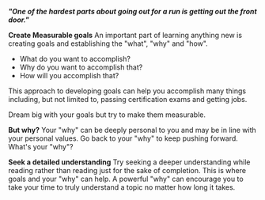 **_"One of the hardest parts about going out for a run is getting out the front door."_**

**Create Measurable goals**
An important part of learning anything new is creating goals and establishing the "what", "why" and "how".
- What do you want to accomplish?
- Why do you want to accomplish that?
- How will you accomplish that?

This approach to developing goals can help you accomplish many things including, but not limited to, passing certification exams and getting jobs.

Dream big with your goals but try to make them measurable.

**But why?**
Your "why" can be deeply personal to you and may be in line with your personal values. Go back to your "why" to keep pushing forward. 
What's your "why"?

**Seek a detailed understanding**
Try seeking a deeper understanding while reading rather than reading just for the sake of completion. This is where goals and your "why" can help. A powerful "why" can encourage you to take your time to truly understand a topic no matter how long it takes.

